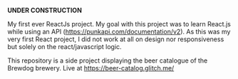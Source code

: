 **UNDER CONSTRUCTION**

My first ever ReactJs project.
My goal with this project was to learn React.js while using an API (https://punkapi.com/documentation/v2). As this was my very first React project, I did not work at all on design nor responsiveness but solely on the react/javascript logic.

This repository is a side project displaying the beer catalogue of the Brewdog brewery.
Live at https://beer-catalog.glitch.me/

